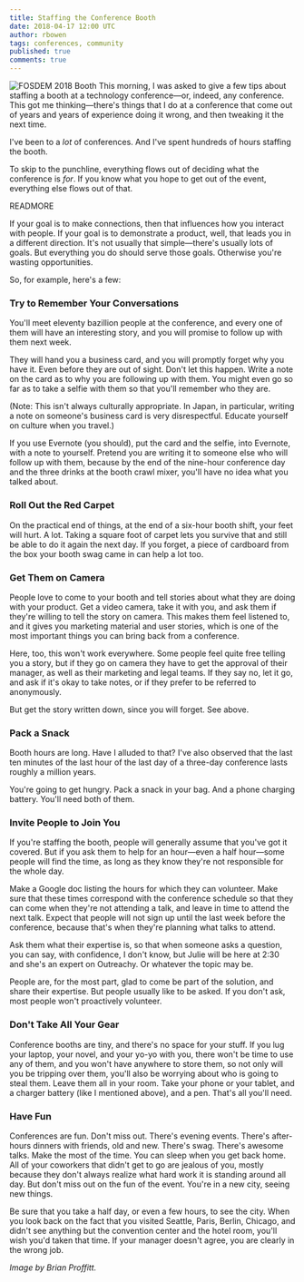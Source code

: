 ```yaml
---
title: Staffing the Conference Booth
date: 2018-04-17 12:00 UTC
author: rbowen
tags: conferences, community
published: true
comments: true
---
```


![FOSDEM 2018 Booth](blog/fosdem_booth.jpg) This morning, I was asked to give a few tips about staffing a booth at a technology conference&mdash;or, indeed, any conference. This got me thinking&mdash;there's things that I do at a conference that come out of years and years of experience doing it wrong, and then tweaking it the next time.

I've been to a *lot* of conferences. And I've spent hundreds of hours staffing the booth.

To skip to the punchline, everything flows out of deciding what the conference is *for*. If you know what you hope to get out of the event, everything else flows out of that.

READMORE

If your goal is to make connections, then that influences how you interact with people. If your goal is to demonstrate a product, well, that leads you in a different direction. It's not usually that simple&mdash;there's usually lots of goals. But everything you do should serve those goals. Otherwise you're wasting opportunities.

So, for example, here's a few:

### Try to Remember Your Conversations

You'll meet eleventy bazillion people at the conference, and every one of them will have an interesting story, and you will promise to follow up with them next week.

They will hand you a business card, and you will promptly forget why you have it. Even before they are out of sight. Don't let this happen. Write a note on the card as to why you are following up with them. You might even go so far as to take a selfie with them so that you'll remember who they are.

(Note: This isn't always culturally appropriate. In Japan, in particular, writing a note on someone's business card is very disrespectful. Educate yourself on culture when you travel.)

If you use Evernote (you should), put the card and the selfie, into Evernote, with a note to yourself. Pretend you are writing it to someone else who will follow up with them, because by the end of the nine-hour conference day and the three drinks at the booth crawl mixer, you'll have no idea what you talked about.

### Roll Out the Red Carpet

On the practical end of things, at the end of a six-hour booth shift, your feet will hurt. A lot. Taking a square foot of carpet lets you survive that and still be able to do it again the next day. If you forget, a piece of cardboard from the box your booth swag came in can help a lot too.

### Get Them on Camera

People love to come to your booth and tell stories about what they are doing with your product. Get a video camera, take it with you, and ask them if they're willing to tell the story on camera. This makes them feel listened to, and it gives you marketing material and user stories, which is one of the most important things you can bring back from a conference.

Here, too, this won't work everywhere. Some people feel quite free telling you a story, but if they go on camera they have to get the approval of their manager, as well as their marketing and legal teams. If they say no, let it go, and ask if it's okay to take notes, or if they prefer to be referred to anonymously.

But get the story written down, since you will forget. See above.

### Pack a Snack

Booth hours are long. Have I alluded to that? I've also observed that the last ten minutes of the last hour of the last day of a three-day conference lasts roughly a million years.

You're going to get hungry. Pack a snack in your bag. And a phone charging battery. You'll need both of them.

### Invite People to Join You

If you're staffing the booth, people will generally assume that you've got it covered. But if you ask them to help for an hour&mdash;even a half hour&mdash;some people will find the time, as long as they know they're not responsible for the whole day.

Make a Google doc listing the hours for which they can volunteer. Make sure that these times correspond with the conference schedule so that they can come when they're not attending a talk, and leave in time to attend the next talk. Expect that people will not sign up until the last week before the conference, because that's when they're planning what talks to attend.

Ask them what their expertise is, so that when someone asks a question, you can say, with confidence, I don't know, but Julie will be here at 2:30 and she's an expert on Outreachy. Or whatever the topic may be.

People are, for the most part, glad to come be part of the solution, and share their expertise. But people usually like to be asked. If you don't ask, most people won't proactively volunteer.

### Don't Take All Your Gear

Conference booths are tiny, and there's no space for your stuff. If you lug your laptop, your novel, and your yo-yo with you, there won't be time to use any of them, and you won't have anywhere to store them, so not only will you be tripping over them, you'll also be worrying about who is going to steal them. Leave them all in your room. Take your phone or your tablet, and a charger battery (like I mentioned above), and a pen. That's all you'll need.

### Have Fun

Conferences are fun. Don't miss out. There's evening events. There's after-hours dinners with friends, old and new. There's swag. There's awesome talks. Make the most of the time. You can sleep when you get back home. All of your coworkers that didn't get to go are jealous of you, mostly because they don't always realize what hard work it is standing around all day. But don't miss out on the fun of the event. You're in a new city, seeing new things.

Be sure that you take a half day, or even a few hours, to see the city. When you look back on the fact that you visited Seattle, Paris, Berlin, Chicago, and didn't see anything but the convention center and the hotel room, you'll wish you'd taken that time. If your manager doesn't agree, you are clearly in the wrong job.

*Image by Brian Proffitt.*
